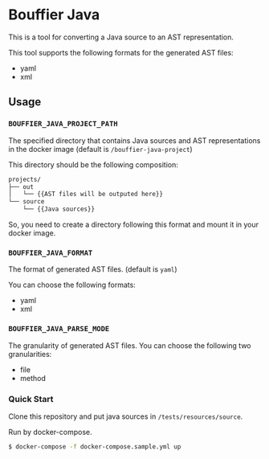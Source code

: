 # Bouffier Java
This is a tool for converting a Java source to an AST representation.

This tool supports the following formats for the generated AST files:
- yaml
- xml

## Usage
### `BOUFFIER_JAVA_PROJECT_PATH`
The specified directory that contains Java sources and AST representations 
in the docker image (default is `/bouffier-java-project`)

This directory should be the following composition:

```bash
projects/
├── out
│   └── {{AST files will be outputed here}}
└── source
    └── {{Java sources}}
```

So, you need to create a directory following this format and mount it in your docker image.

### `BOUFFIER_JAVA_FORMAT`
The format of generated AST files. (default is `yaml`)

You can choose the following formats:

- yaml
- xml

### `BOUFFIER_JAVA_PARSE_MODE`
The granularity of generated AST files.
You can choose the following two granularities:

- file
- method

### Quick Start
Clone this repository and put java sources in `/tests/resources/source`.

Run by docker-compose.

```bash
$ docker-compose -f docker-compose.sample.yml up
```
